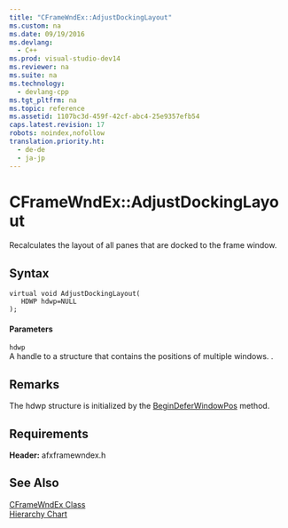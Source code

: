 ```yaml
---
title: "CFrameWndEx::AdjustDockingLayout"
ms.custom: na
ms.date: 09/19/2016
ms.devlang: 
  - C++
ms.prod: visual-studio-dev14
ms.reviewer: na
ms.suite: na
ms.technology: 
  - devlang-cpp
ms.tgt_pltfrm: na
ms.topic: reference
ms.assetid: 1107bc3d-459f-42cf-abc4-25e9357efb54
caps.latest.revision: 17
robots: noindex,nofollow
translation.priority.ht: 
  - de-de
  - ja-jp
---
```

# CFrameWndEx::AdjustDockingLayout
Recalculates the layout of all panes that are docked to the frame window.  
  
## Syntax  
  
```  
virtual void AdjustDockingLayout(  
   HDWP hdwp=NULL   
);  
```  
  
#### Parameters  
 `hdwp`  
 A handle to a structure that contains the positions of multiple windows. .  
  
## Remarks  
 The hdwp structure is initialized by the [BeginDeferWindowPos](http://msdn.microsoft.com/library/windows/desktop/ms632672) method.  
  
## Requirements  
 **Header:** afxframewndex.h  
  
## See Also  
 [CFrameWndEx Class](../vs140/CFrameWndEx-Class.md)   
 [Hierarchy Chart](../vs140/Hierarchy-Chart.md)